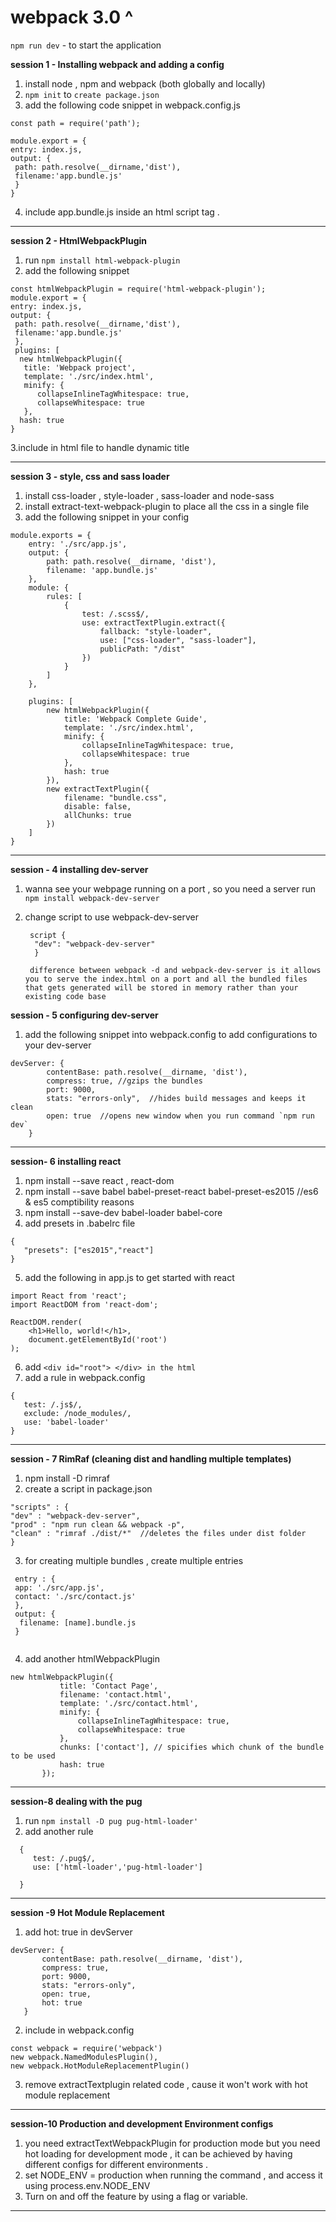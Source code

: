 # webpack 3.0 ^

`npm run dev` - to start the application <br>

<b> session 1 - Installing webpack and adding a config </b> <br>

1. install node , npm and webpack (both globally and locally)
2. `npm init` to `create package.json`
3. add the following code snippet in webpack.config.js
```
const path = require('path');

module.export = {
entry: index.js,
output: {
 path: path.resolve(__dirname,'dist'),
 filename:'app.bundle.js'
 }
}
```
4. include app.bundle.js inside an html script tag .
<hr>
<b> session 2 - HtmlWebpackPlugin </b> <br>

1. run `npm install html-webpack-plugin`
2. add the following snippet

```
const htmlWebpackPlugin = require('html-webpack-plugin');
module.export = {
entry: index.js,
output: {
 path: path.resolve(__dirname,'dist'),
 filename:'app.bundle.js'
 },
 plugins: [
  new htmlWebpackPlugin({
   title: 'Webpack project',
   template: './src/index.html',
   minify: {
      collapseInlineTagWhitespace: true,
      collapseWhitespace: true
   },
  hash: true
}
```
3.include <title> <%= htmlWebpackPlugin.options.title %> </title> in html file to handle dynamic title

<hr>
<b> session 3 - style, css and sass loader </b> <br>

1. install css-loader , style-loader , sass-loader and node-sass
2. install extract-text-webpack-plugin to place all the css in a single file
3. add the following snippet in your config

```
module.exports = {
    entry: './src/app.js',
    output: {
        path: path.resolve(__dirname, 'dist'),
        filename: 'app.bundle.js'
    },
    module: {
        rules: [
            {
                test: /.scss$/,
                use: extractTextPlugin.extract({
                    fallback: "style-loader",
                    use: ["css-loader", "sass-loader"],
                    publicPath: "/dist"
                })
            }
        ]
    },

    plugins: [
        new htmlWebpackPlugin({
            title: 'Webpack Complete Guide',
            template: './src/index.html',
            minify: {
                collapseInlineTagWhitespace: true,
                collapseWhitespace: true
            },
            hash: true
        }),
        new extractTextPlugin({
            filename: "bundle.css",
            disable: false,
            allChunks: true
        })
    ]
}
```
<hr>
<b> session - 4 installing dev-server </b> <br>

1. wanna see your webpage running on a port , so you need a server 
   run ` npm install webpack-dev-server`
2. change script to use webpack-dev-server
   ```
    script {
     "dev": "webpack-dev-server"
     }
   ```
   
   ` difference between webpack -d and webpack-dev-server is it allows you to serve the index.html on a port and all the bundled files that gets generated will be stored in memory rather than your existing code base` <br>
   
<b> session - 5 configuring dev-server </b> <br>
1. add the following snippet into webpack.config to add configurations to your dev-server

```
devServer: {
        contentBase: path.resolve(__dirname, 'dist'),
        compress: true, //gzips the bundles
        port: 9000,
        stats: "errors-only",  //hides build messages and keeps it clean
        open: true  //opens new window when you run command `npm run dev`
    }
 ```
 <hr>
 <b> session- 6 installing react </b> <br>
 
 1. npm install --save react , react-dom
 2. npm install --save babel babel-preset-react babel-preset-es2015  //es6 & es5 comptibility reasons
 3. npm install --save-dev babel-loader babel-core
 4. add presets in .babelrc file
 
 ```
 {
    "presets": ["es2015","react"]
 }
```
5. add the following in app.js to get started with react
```
import React from 'react';
import ReactDOM from 'react-dom';

ReactDOM.render(
    <h1>Hello, world!</h1>,
    document.getElementById('root')
);
```
6. add `<div id="root"> </div> in the html`
7. add a rule in webpack.config
```
{
   test: /.js$/,
   exclude: /node_modules/,
   use: 'babel-loader'
}
```
<hr>
<b> session - 7 RimRaf (cleaning dist and handling multiple templates) </b> <br>

1. npm install -D rimraf
2. create a script in package.json
```
"scripts" : {
"dev" : "webpack-dev-server",
"prod" : "npm run clean && webpack -p",
"clean" : "rimraf ./dist/*"  //deletes the files under dist folder
}
```

3. for creating multiple bundles , create multiple entries 
```
 entry : {
 app: './src/app.js',
 contact: './src/contact.js'
 },
 output: {
  filename: [name].bundle.js
 }
 
 ```
 4. add another htmlWebpackPlugin
 ```
 new htmlWebpackPlugin({
            title: 'Contact Page',
            filename: 'contact.html',
            template: './src/contact.html',
            minify: {
                collapseInlineTagWhitespace: true,
                collapseWhitespace: true
            },
            chunks: ['contact'], // spicifies which chunk of the bundle to be used 
            hash: true
        });
 ```
<hr>
<b> session-8 dealing with the pug </b> <br>

1. run `npm install -D pug pug-html-loader'`
2. add another rule 
```
  {
     test: /.pug$/,
     use: ['html-loader','pug-html-loader']
  
  }
 ```
<hr>
<b> session -9 Hot Module Replacement </b>
 
 1. add hot: true in devServer
 ```
 devServer: {
        contentBase: path.resolve(__dirname, 'dist'),
        compress: true,
        port: 9000,
        stats: "errors-only",
        open: true,
        hot: true
    }
  ```
  2. include in webpack.config
  ```
  const webpack = require('webpack')
  new webpack.NamedModulesPlugin(),
  new webpack.HotModuleReplacementPlugin()
  
  ```
  3. remove extractTextplugin related code , cause it won't work with hot module replacement
  <hr>
  
<b> session-10 Production and development Environment configs </b> <br>

1. you need extractTextWebpackPlugin for production mode but you need hot loading for development mode , it can be achieved by having different configs for different environments .
2. set NODE_ENV = production when running the command , and access it using process.env.NODE_ENV 
3. Turn on and off the feature by using a flag or variable.

<hr>

